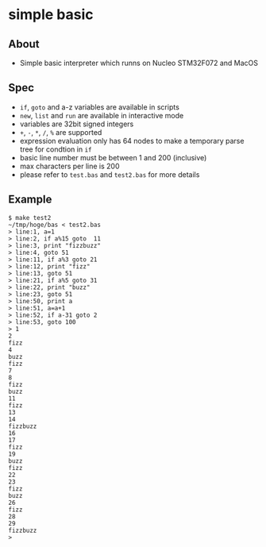# simple basic

## About

* Simple basic interpreter which runns on Nucleo STM32F072 and MacOS

## Spec

* `if`, `goto` and a-z variables are available in scripts
* `new`, `list` and `run` are available in interactive mode
* variables are 32bit signed integers
* `+`, `-`, `*`, `/`, `%` are supported
* expression evaluation only has 64 nodes to make a temporary parse tree for condtion in `if`
* basic line number must be between 1 and 200 (inclusive)
* max characters per line is 200
* please refer to `test.bas` and `test2.bas` for more details


## Example

```
$ make test2
~/tmp/hoge/bas < test2.bas
> line:1, a=1
> line:2, if a%15 goto  11
> line:3, print "fizzbuzz"
> line:4, goto 51
> line:11, if a%3 goto 21
> line:12, print "fizz"
> line:13, goto 51
> line:21, if a%5 goto 31
> line:22, print "buzz"
> line:23, goto 51
> line:50, print a
> line:51, a=a+1
> line:52, if a-31 goto 2
> line:53, goto 100
> 1
2
fizz
4
buzz
fizz
7
8
fizz
buzz
11
fizz
13
14
fizzbuzz
16
17
fizz
19
buzz
fizz
22
23
fizz
buzz
26
fizz
28
29
fizzbuzz
>
```
